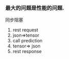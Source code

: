 ### 最大的问题是性能的问题.
同步阻塞
1. rest request
1. json=>tensor
1. call prediction
1. tensor=> json
1. rest response



